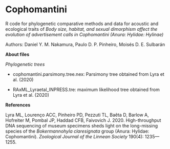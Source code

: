 # Cophomantini

 R code for phylogenetic comparative methods and data for acoustic and ecological traits of *Body size, habitat, and sexual dimorphism affect the evolution of advertisement calls in Cophomantini (Anura: Hylidae: Hylinae)*
 
Authors: Daniel Y. M. Nakamura, Paulo D. P. Pinheiro, Moisés D. E. Sulbarán

**About files**

*Phylogenetic trees*

- cophomantini.parsimony.tree.nex: Parsimony tree obtained from Lyra et al. (2020)

- RAxML_Lyraetal_INPRESS.tre: maximum likelihood tree obtained from Lyra et al. (2020)


**References**

Lyra ML, Lourenço ACC, Pinheiro PD, Pezzuti TL, Baêta D, Barlow A, Hofreiter M, Pombal JP, Haddad CFB, Faivovich J. 2020. High-throughput DNA sequencing of museum specimens sheds light on the long-missing species of the *Bokermannohyla claresignata* group (Anura: Hylidae: Cophomantini). *Zoological Journal of the Linnean Society* 190(4): 1235—1255.
